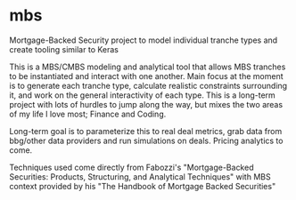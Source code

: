 # mbs
Mortgage-Backed Security project to model individual tranche types and create tooling similar to Keras

This is a MBS/CMBS modeling and analytical tool that allows MBS tranches to be instantiated and interact with one another. Main focus at the moment is to generate each tranche type, calculate realistic constraints surrounding it, and work on the general interactivity of each type. This is a long-term project with lots of hurdles to jump along the way, but mixes the two areas of my life I love most; Finance and Coding.

Long-term goal is to parameterize this to real deal metrics, grab data from bbg/other data providers and run simulations on deals. Pricing analytics to come.

Techniques used come directly from Fabozzi's "Mortgage-Backed Securities: Products, Structuring, and Analytical Techniques" with MBS context provided by his "The Handbook of Mortgage Backed Securities"
